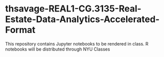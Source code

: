 # thsavage-REAL1-CG.3135-Real-Estate-Data-Analytics-Accelerated-Format
This repository contains Jupyter notebooks to be rendered in class.  R notebooks will be distributed through NYU Classes
